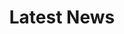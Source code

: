 ---
title: "Latest News"
subtitle: ""
# meta description
description: "Lautenbach Recycling Company Blog - How To's, News & Updates"
draft: false
---